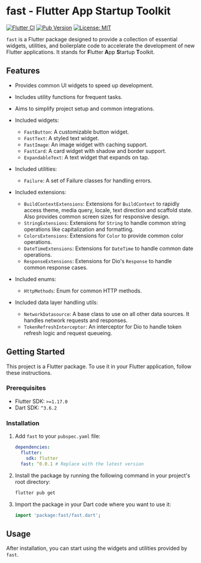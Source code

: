 # fast - Flutter App Startup Toolkit

[![Flutter CI](https://github.com/your_username/fast/actions/workflows/flutter_ci.yml/badge.svg)](https://github.com/your_username/fast/actions/workflows/flutter_ci.yml)
[![Pub Version](https://img.shields.io/pub/v/fast)](https://pub.dev/packages/fast)
[![License: MIT](https://img.shields.io/badge/License-MIT-yellow.svg)](https://opensource.org/licenses/MIT)

`fast` is a Flutter package designed to provide a collection of essential widgets, utilities, and boilerplate code to accelerate the development of new Flutter applications. It stands for **F**lutter **A**pp **S**tartup **T**oolkit.

## Features

*   Provides common UI widgets to speed up development.
*   Includes utility functions for frequent tasks.
*   Aims to simplify project setup and common integrations.

* Included widgets:
    - `FastButton`: A customizable button widget.
    - `FastText`: A styled text widget.
    - `FastImage`: An image widget with caching support.
    - `FastCard`: A card widget with shadow and border support.
    - `ExpandableText`: A text widget that expands on tap.
* Included utilities:
    - `Failure`: A set of Failure classes for handling errors.
* Included extensions:
    - `BuildContextExtensions`: Extensions for `BuildContext` to rapidly access theme, media query, locale, text direction and scaffold state. Also provides common screen sizes for responsive design.
    - `StringExtensions`: Extensions for `String` to handle common string operations like capitalization and formatting.
    - `ColorsExtensions`: Extensions for `Color` to provide common color operations.
    - `DateTimeExtensions`: Extensions for `DateTime` to handle common date operations.
    - `ResponseExtensions`: Extensions for Dio's `Response` to handle common response cases.
* Included enums:
    - `HttpMethods`: Enum for common HTTP methods.
* Included data layer handling utils:
    - `NetworkDatasource`: A base class to use on all other data sources. It handles network requests and responses.
    - `TokenRefreshInterceptor`: An interceptor for Dio to handle token refresh logic and request queueing.

## Getting Started

This project is a Flutter package. To use it in your Flutter application, follow these instructions.

### Prerequisites

*   Flutter SDK: `>=1.17.0`
*   Dart SDK: `^3.6.2`

### Installation

1.  Add `fast` to your `pubspec.yaml` file:

    ```yaml
    dependencies:
      flutter:
        sdk: flutter
      fast: ^0.0.1 # Replace with the latest version
    ```

2.  Install the package by running the following command in your project's root directory:

    ```bash
    flutter pub get
    ```

3.  Import the package in your Dart code where you want to use it:

    ```dart
    import 'package:fast/fast.dart';
    ```

## Usage

After installation, you can start using the widgets and utilities provided by `fast`.

